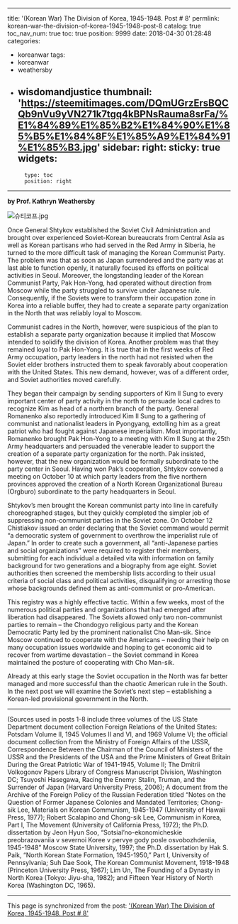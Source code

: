 
---
title: '(Korean War) The Division of Korea, 1945-1948.  Post # 8'
permlink: korean-war-the-division-of-korea-1945-1948-post-8
catalog: true
toc_nav_num: true
toc: true
position: 9999
date: 2018-04-30 01:28:48
categories:
- koreanwar
tags:
- koreanwar
- weathersby
- wisdomandjustice
thumbnail: 'https://steemitimages.com/DQmUGrzErsBQCQb9nVu9yVN271k7tgq4kBPNsRauma8srFa/%E1%84%89%E1%85%B2%E1%84%90%E1%85%B5%E1%84%8F%E1%85%A9%E1%84%91%E1%85%B3.jpg'
sidebar:
    right:
        sticky: true
widgets:
    -
        type: toc
        position: right
---


**by Prof. Kathryn Weathersby**


![슈티코프.jpg](https://steemitimages.com/DQmUGrzErsBQCQb9nVu9yVN271k7tgq4kBPNsRauma8srFa/%E1%84%89%E1%85%B2%E1%84%90%E1%85%B5%E1%84%8F%E1%85%A9%E1%84%91%E1%85%B3.jpg)


   Once General Shtykov established the Soviet Civil Administration and brought over experienced Soviet-Korean bureaucrats from Central Asia as well as Korean partisans who had served in the Red Army in Siberia, he turned to the more difficult task of managing the Korean Communist Party. The problem was that as soon as Japan surrendered and the party was at last able to function openly, it naturally focused its efforts on political activities in Seoul.  Moreover, the longstanding leader of the Korean Communist Party, Pak Hon-Yong, had operated without direction from Moscow while the party struggled to survive under Japanese rule. Consequently, if the Soviets were to transform their occupation zone in Korea into a reliable buffer, they had to create a separate party organization in the North that was reliably loyal to Moscow. 

  Communist cadres in the North, however, were suspicious of the plan to establish a separate party organization because it implied that Moscow intended to solidify the division of Korea. Another problem was that they remained loyal to Pak Hon-Yong. It is true that in the first weeks of Red Army occupation, party leaders in the north had not resisted when the Soviet elder brothers instructed them to speak favorably about cooperation with the United States. This new demand, however, was of a different order, and Soviet authorities moved carefully.

  They began their campaign by sending supporters of Kim Il Sung to every important center of party activity in the north to persuade local cadres to recognize Kim as head of a northern branch of the party. General Romanenko also reportedly introduced Kim Il Sung to a gathering of communist and nationalist leaders in Pyongyang, extolling him as a great patriot who had fought against Japanese imperialism. Most importantly, Romanenko brought Pak Hon-Yong to a meeting with Kim Il Sung at the 25th Army headquarters and persuaded the venerable leader to support the creation of a separate party organization for the north.  Pak insisted, however, that the new organization would be formally subordinate to the party center in Seoul. Having won Pak’s cooperation, Shtykov convened a meeting on October 10 at which party leaders from the five northern provinces approved the creation of a North Korean Organizational Bureau (Orgburo) subordinate to the party headquarters in Seoul.

  Shtykov’s men brought the Korean communist party into line in carefully choreographed stages, but they quickly completed the simpler job of suppressing non-communist parties in the Soviet zone. On October 12 Chistiakov issued an order declaring that the Soviet command would permit “a democratic system of government to overthrow the imperialist rule of Japan.” In order to create such a government, all “anti-Japanese parties and social organizations” were required to register their members, submitting for each individual a detailed vita with information on family background for two generations and a biography from age eight. Soviet authorities then screened the membership lists according to their usual criteria of social class and political activities, disqualifying or arresting those whose backgrounds defined them as anti-communist or pro-American.

  This registry was a highly effective tactic. Within a few weeks, most of the numerous political parties and organizations that had emerged after liberation had disappeared. The Soviets allowed only two non-communist parties to remain – the Chondogyo religious party and the Korean Democratic Party led by the prominent nationalist Cho Man-sik. Since Moscow continued to cooperate with the Americans – needing their help on many occupation issues worldwide and hoping to get economic aid to recover from wartime devastation – the Soviet command in Korea maintained the posture of cooperating with Cho Man-sik.

  Already at this early stage the Soviet occupation in the North was far better managed and more successful than the chaotic American rule in the South. In the next post we will examine the Soviet’s next step – establishing a Korean-led provisional government in the North.

---
(Sources used in posts 1-8 include three volumes of the US State Department document collection Foreign Relations of the United States: Potsdam Volume II, 1945 Volumes II and VI, and 1969 Volume VI; the official document collection from the Ministry of Foreign Affairs of the USSR, Correspondence Between the Chairman of the Council of Ministers of the USSR and the Presidents of the USA and the Prime Ministers of Great Britain During the Great Patriotic War of 1941-1945, Volume II; The Dmitrii Volkogonov Papers Library of Congress Manuscript Division, Washington DC; Tsuyoshi Hasegawa, Racing the Enemy: Stalin, Truman, and the Surrender of Japan (Harvard University Press, 2006); A document from the Archive of the Foreign Policy of the Russian Federation titled “Notes on the Question of Former Japanese Colonies and Mandated Territories; Chong-sik Lee, Materials on Korean Communism, 1945-1947 (University of Hawaii Press, 1977); Robert Scalapino and Chong-sik Lee, Communism in Korea, Part I, The Movement (University of California Press, 1972); the Ph.D. dissertation by Jeon Hyun Soo, “Sotsial’no-ekonomicheskie preobrazovaniia v severnoi Koree v pervye gody posle osvobozhdeniia, 1945-1948” Moscow State University, 1997; the Ph.D. dissertation by Hak S. Paik, “North Korean State Formation, 1945-1950,” Part I, University of Pennsylvania; Suh Dae Sook, The Korean Communist Movement, 1918-1948 (Princeton University Press, 1967); Lim Un, The Founding of a Dynasty in North Korea (Tokyo: Jiyu-sha, 1982); and Fifteen Year History of North Korea (Washington DC, 1965).

- - -

This page is synchronized from the post: ['(Korean War) The Division of Korea, 1945-1948.  Post # 8'](https://steemit.com/@wisdomandjustice/korean-war-the-division-of-korea-1945-1948-post-8)
